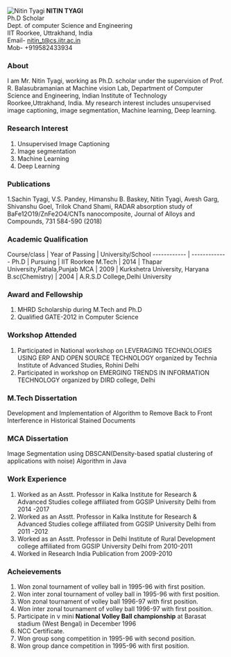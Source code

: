 ![Nitin Tyagi](https://balarsgroup.github.io/Machine%20Vision%20Lab,%20IITR_files/20Nitin.jpg)
**NITIN TYAGI**<br/>
Ph.D Scholar<br/> 
Dept. of computer Science and Engineering<br/>
IIT Roorkee, Uttrakhand, India<br/>
Email- nitin_t@cs.iitr.ac.in<br/>
Mob- +919582433934<br/>

### About
I am Mr. Nitin Tyagi, working as Ph.D. scholar under the supervision of Prof. R. Balasubramanian at Machine vision Lab, Department of Computer Science and Engineering, Indian Institute of Technology Roorkee,Uttrakhand, India. My research interest includes unsupervised image captioning, image segmentation, Machine learning, Deep learning.

### Research Interest
1. Unsupervised Image Captioning
2. Image segmentation
3. Machine Learning
4. Deep Learning

### Publications
1.Sachin Tyagi, V.S. Pandey, Himanshu B. Baskey, Nitin Tyagi, Avesh Garg, Shivanshu Goel, Trilok Chand Shami, RADAR absorption study of BaFe12O19/ZnFe2O4/CNTs nanocomposite, Journal of Alloys and Compounds, 731 584-590 (2018)

### Academic Qualification

Course/class |  Year of Passing | University/School
------------ | -------------
Ph.D | Pursuing | IIT Roorkee
M.Tech | 2014 | Thapar University,Patiala,Punjab
MCA | 2009 | Kurkshetra University, Haryana
B.sc(Chemistry) | 2004 | A.R.S.D College,Delhi University

### Award and Fellowship
1. MHRD Scholarship during M.Tech and Ph.D
2. Qualified GATE-2012 in Computer Science

### Workshop Attended
1. Participated in National workshop on LEVERAGING TECHNOLOGIES USING ERP AND OPEN SOURCE TECHNOLOGY organized by Technia Institute of Advanced Studies, Rohini Delhi
2. Participated in workshop on EMERGING TRENDS IN INFORMATION TECHNOLOGY organized by DIRD college, Delhi

### M.Tech Dissertation
Development and Implementation of Algorithm to Remove Back to Front Interference in Historical Stained Documents

### MCA Dissertation
Image Segmentation using DBSCAN(Density-based spatial clustering of applications with noise) Algorithm in Java

### Work Experience
1. Worked as an Asstt. Professor in Kalka Institute for Research & Advanced Studies college affiliated from GGSIP University Delhi from 2014 -2017
2. Worked as an Asstt. Professor in Kalka Institute for Research & Advanced Studies college affiliated from GGSIP University Delhi from 2011 -2012
3. Worked as an Asstt. Professor in Delhi Institute of Rural Development college affiliated from GGSIP University Delhi from 2010-2011
4. Worked in Research India Publication from 2009-2010

### Acheievements
1. Won zonal tournament of volley ball in 1995-96 with first position.
2. Won inter zonal tournament of volley ball in 1995-96 with first position.
3. Won zonal tournament of volley ball 1996-97 with first position.
4. Won inter zonal tournament of volley ball 1996-97 with first position.
5. Participate in v mini **National Volley Ball championship** at Barasat stadium (West Bengal) in December 1996
6. NCC Certificate.
7. Won group song competition in 1995-96 with second position.
8. Won  group dance competition in 1995-96 with first position.




